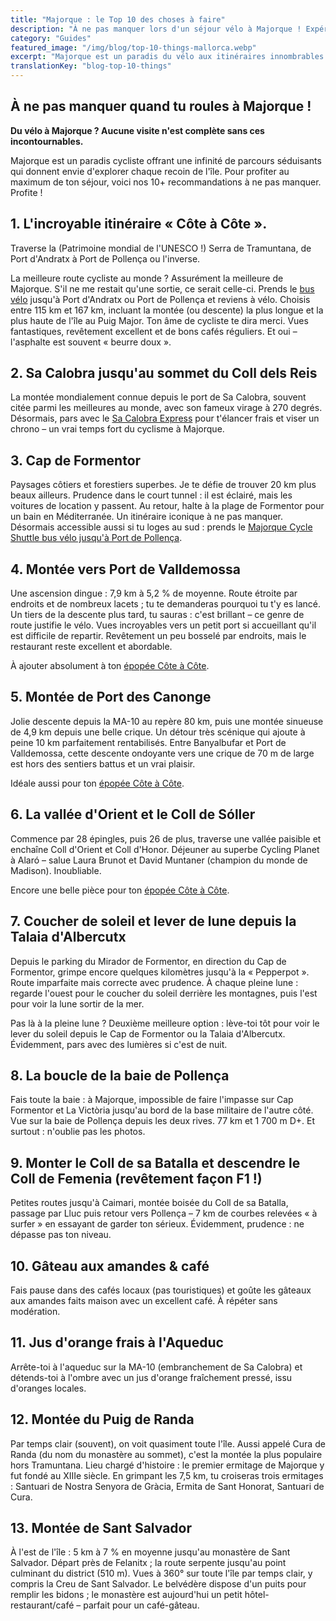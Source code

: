 ```yaml
---
title: "Majorque : le Top 10 des choses à faire"
description: "À ne pas manquer lors d'un séjour vélo à Majorque ! Expériences et itinéraires essentiels pour une aventure cycliste ultime."
category: "Guides"
featured_image: "/img/blog/top-10-things-mallorca.webp"
excerpt: "Majorque est un paradis du vélo aux itinéraires innombrables. De la célèbre Sa Calobra à l'époustouflante route Andratx-Pollença, découvrez les incontournables de votre trip à vélo."
translationKey: "blog-top-10-things"
---
```


## À ne pas manquer quand tu roules à Majorque !

**Du vélo à Majorque ? Aucune visite n'est complète sans ces incontournables.**

Majorque est un paradis cycliste offrant une infinité de parcours séduisants qui donnent envie d'explorer chaque recoin de l'île. Pour profiter au maximum de ton séjour, voici nos 10+ recommandations à ne pas manquer. Profite !

## 1. L'incroyable itinéraire « Côte à Côte ».

Traverse la (Patrimoine mondial de l'UNESCO !) Serra de Tramuntana, de Port d'Andratx à Port de Pollença ou l'inverse.

La meilleure route cycliste au monde ? Assurément la meilleure de Majorque. S'il ne me restait qu'une sortie, ce serait celle-ci. Prends le <a href="https://mallorcacycleshuttle.company.site/products/Scheduled-Bike-Buses-c15728235" target="_blank">bus vélo</a> jusqu'à Port d'Andratx ou Port de Pollença et reviens à vélo. Choisis entre 115 km et 167 km, incluant la montée (ou descente) la plus longue et la plus haute de l'île au Puig Major. Ton âme de cycliste te dira merci. Vues fantastiques, revêtement excellent et de bons cafés réguliers. Et oui – l'asphalte est souvent « beurre doux ».

## 2. Sa Calobra jusqu'au sommet du Coll dels Reis

La montée mondialement connue depuis le port de Sa Calobra, souvent citée parmi les meilleures au monde, avec son fameux virage à 270 degrés. Désormais, pars avec le <a href="https://mallorcacycleshuttle.company.site/products/Scheduled-Bike-Buses-c15728235" target="_blank">Sa Calobra Express</a> pour t'élancer frais et viser un chrono – un vrai temps fort du cyclisme à Majorque.

## 3. Cap de Formentor

Paysages côtiers et forestiers superbes. Je te défie de trouver 20 km plus beaux ailleurs. Prudence dans le court tunnel : il est éclairé, mais les voitures de location y passent. Au retour, halte à la plage de Formentor pour un bain en Méditerranée. Un itinéraire iconique à ne pas manquer. Désormais accessible aussi si tu loges au sud : prends le <a href="https://mallorcacycleshuttle.company.site/products/Scheduled-Bike-Buses-c15728235" target="_blank">Majorque Cycle Shuttle bus vélo jusqu'à Port de Pollença</a>.

## 4. Montée vers Port de Valldemossa

Une ascension dingue : 7,9 km à 5,2 % de moyenne. Route étroite par endroits et de nombreux lacets ; tu te demanderas pourquoi tu t'y es lancé. Un tiers de la descente plus tard, tu sauras : c'est brillant – ce genre de route justifie le vélo. Vues incroyables vers un petit port si accueillant qu'il est difficile de repartir. Revêtement un peu bosselé par endroits, mais le restaurant reste excellent et abordable.

À ajouter absolument à ton <a href="/fr/navette-velo/guide-andratx-pollenca/">épopée Côte à Côte</a>.

## 5. Montée de Port des Canonge

Jolie descente depuis la MA-10 au repère 80 km, puis une montée sinueuse de 4,9 km depuis une belle crique. Un détour très scénique qui ajoute à peine 10 km parfaitement rentabilisés. Entre Banyalbufar et Port de Valldemossa, cette descente ondoyante vers une crique de 70 m de large est hors des sentiers battus et un vrai plaisir.

Idéale aussi pour ton <a href="/fr/navette-velo/guide-andratx-pollenca/">épopée Côte à Côte</a>.

## 6. La vallée d'Orient et le Coll de Sóller

Commence par 28 épingles, puis 26 de plus, traverse une vallée paisible et enchaîne Coll d'Orient et Coll d'Honor. Déjeuner au superbe Cycling Planet à Alaró – salue Laura Brunot et David Muntaner (champion du monde de Madison). Inoubliable.

Encore une belle pièce pour ton <a href="/fr/navette-velo/guide-andratx-pollenca/">épopée Côte à Côte</a>.

## 7. Coucher de soleil et lever de lune depuis la Talaia d'Albercutx

Depuis le parking du Mirador de Formentor, en direction du Cap de Formentor, grimpe encore quelques kilomètres jusqu'à la « Pepperpot ». Route imparfaite mais correcte avec prudence. À chaque pleine lune : regarde l'ouest pour le coucher du soleil derrière les montagnes, puis l'est pour voir la lune sortir de la mer.

Pas là à la pleine lune ? Deuxième meilleure option : lève-toi tôt pour voir le lever du soleil depuis le Cap de Formentor ou la Talaia d'Albercutx. Évidemment, pars avec des lumières si c'est de nuit.

## 8. La boucle de la baie de Pollença

Fais toute la baie : à Majorque, impossible de faire l'impasse sur Cap Formentor et La Victòria jusqu'au bord de la base militaire de l'autre côté. Vue sur la baie de Pollença depuis les deux rives. 77 km et 1 700 m D+. Et surtout : n'oublie pas les photos.

## 9. Monter le Coll de sa Batalla et descendre le Coll de Femenia (revêtement façon F1 !)

Petites routes jusqu'à Caimari, montée boisée du Coll de sa Batalla, passage par Lluc puis retour vers Pollença – 7 km de courbes relevées « à surfer » en essayant de garder ton sérieux. Évidemment, prudence : ne dépasse pas ton niveau.

## 10. Gâteau aux amandes & café

Fais pause dans des cafés locaux (pas touristiques) et goûte les gâteaux aux amandes faits maison avec un excellent café. À répéter sans modération.

## 11. Jus d'orange frais à l'Aqueduc

Arrête-toi à l'aqueduc sur la MA-10 (embranchement de Sa Calobra) et détends-toi à l'ombre avec un jus d'orange fraîchement pressé, issu d'oranges locales.

## 12. Montée du Puig de Randa

Par temps clair (souvent), on voit quasiment toute l'île. Aussi appelé Cura de Randa (du nom du monastère au sommet), c'est la montée la plus populaire hors Tramuntana. Lieu chargé d'histoire : le premier ermitage de Majorque y fut fondé au XIIIe siècle. En grimpant les 7,5 km, tu croiseras trois ermitages : Santuari de Nostra Senyora de Gràcia, Ermita de Sant Honorat, Santuari de Cura.

## 13. Montée de Sant Salvador

À l'est de l'île : 5 km à 7 % en moyenne jusqu'au monastère de Sant Salvador. Départ près de Felanitx ; la route serpente jusqu'au point culminant du district (510 m). Vues à 360° sur toute l'île par temps clair, y compris la Creu de Sant Salvador. Le belvédère dispose d'un puits pour remplir les bidons ; le monastère est aujourd'hui un petit hôtel-restaurant/café – parfait pour un café-gâteau.
